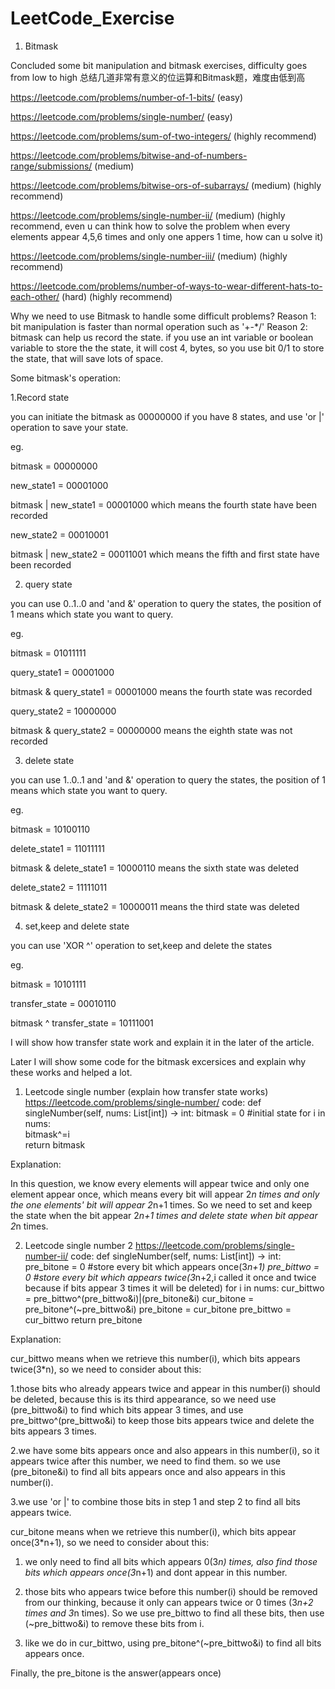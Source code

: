 # LeetCode_Exercise
1. Bitmask

Concluded some bit manipulation and bitmask exercises, difficulty goes from low to high
总结几道非常有意义的位运算和Bitmask题，难度由低到高


https://leetcode.com/problems/number-of-1-bits/ (easy)

https://leetcode.com/problems/single-number/ (easy)

https://leetcode.com/problems/sum-of-two-integers/ (highly recommend)

https://leetcode.com/problems/bitwise-and-of-numbers-range/submissions/ (medium)

https://leetcode.com/problems/bitwise-ors-of-subarrays/ (medium) (highly recommend)

https://leetcode.com/problems/single-number-ii/ (medium) (highly recommend, even u can think how to solve the problem when every elements appear 4,5,6 times and only one appers 1 time, how can u solve it)

https://leetcode.com/problems/single-number-iii/ (medium) (highly recommend)

https://leetcode.com/problems/number-of-ways-to-wear-different-hats-to-each-other/ (hard) (highly recommend)


Why we need to use Bitmask to handle some difficult problems?
Reason 1: bit manipulation is faster than normal operation such as '+-*/'
Reason 2: bitmask can help us record the state. if you use an int variable or boolean variable to store the the state, it will cost 4, bytes, so you use bit 0/1 to store the state, that will save lots of space.


Some bitmask's operation:

1.Record state

you can initiate the bitmask as 00000000 if you have 8 states, and use 'or |' operation to save your state.

eg.

bitmask = 00000000

new_state1 = 00001000

bitmask | new_state1 = 00001000 which means the fourth state have been recorded

new_state2 = 00010001

bitmask | new_state2 = 00011001 which means the fifth and first state have been recorded

2. query state

you can use 0..1..0 and 'and &' operation to query the states, the position of 1 means which state you want to query.

eg.

bitmask = 01011111

query_state1 = 00001000

bitmask & query_state1 = 00001000 means the fourth state was recorded

query_state2 = 10000000

bitmask & query_state2 = 00000000 means the eighth state was not recorded


3. delete state

you can use 1..0..1 and 'and &' operation to query the states, the position of 1 means which state you want to query.

eg.

bitmask = 10100110

delete_state1 = 11011111

bitmask & delete_state1 = 10000110 means the sixth state was deleted

delete_state2 = 11111011

bitmask & delete_state2 = 10000011 means the third state was deleted


4. set,keep and delete state

you can use 'XOR ^' operation to set,keep and delete the states

eg.

bitmask = 10101111

transfer_state = 00010110

bitmask ^ transfer_state = 10111001


I will show how transfer state work and explain it in the later of the article.

Later I will show some code for the bitmask excersices and explain why these works and helped a lot.

1. Leetcode single number (explain how transfer state works)
https://leetcode.com/problems/single-number/
code:
  def singleNumber(self, nums: List[int]) -> int:
        bitmask = 0                  #initial state
        for i in nums:               
            bitmask^=i               
        return bitmask
          
Explanation:

In this question, we know every elements will appear twice and only one element appear once, which means every bit will appear 2*n times
and only the one elements' bit will appear 2*n+1 times. So we need to set and keep the state when the bit appear 2*n+1 times and delete
state when bit appear 2*n times.

2. Leetcode single number 2
https://leetcode.com/problems/single-number-ii/
code:
  def singleNumber(self, nums: List[int]) -> int:
        pre_bitone = 0   #store every bit which appears once(3*n+1)
        pre_bittwo = 0   #store every bit which appears twice(3*n+2,i called it once and twice because if bits appear 3 times it will be deleted)
        for i in nums:
            cur_bittwo = pre_bittwo^(pre_bittwo&i)|(pre_bitone&i)
            cur_bitone = pre_bitone^(~pre_bittwo&i)
            pre_bitone = cur_bitone
            pre_bittwo = cur_bittwo
        return pre_bitone

Explanation:

cur_bittwo means when we retrieve this number(i), which bits appears twice(3*n), so we need to consider about this: 

1.those bits who already appears twice and appear in this number(i) should be deleted, because this is its third appearance, so we need use (pre_bittwo&i) to find which bits appear 3 times, and use pre_bittwo^(pre_bittwo&i) to keep those bits appears twice and delete the bits appears 3 times. 

2.we have some bits appears once and also appears in this number(i), so it appears twice after this number, we need to find them. so we use (pre_bitone&i) to find all bits appears once and also appears in this number(i). 

3.we use 'or |' to combine those bits in step 1 and step 2 to find all bits appears twice.

cur_bitone means when we retrieve this number(i), which bits appear once(3*n+1), so we need to consider about this:

1. we only need to find all bits which appears 0(3*n) times, also find those bits which appears once(3*n+1) and dont appear in this number. 

2. those bits who appears twice before this number(i) should be removed from our thinking, because it only can appears twice or 0 times
(3*n+2 times and 3*n times). So we use pre_bittwo to find all these bits, then use (~pre_bittwo&i) to remove these bits from i.

3. like we do in cur_bittwo, using pre_bitone^(~pre_bittwo&i) to find all bits appears once.

Finally, the pre_bitone is the answer(appears once)
